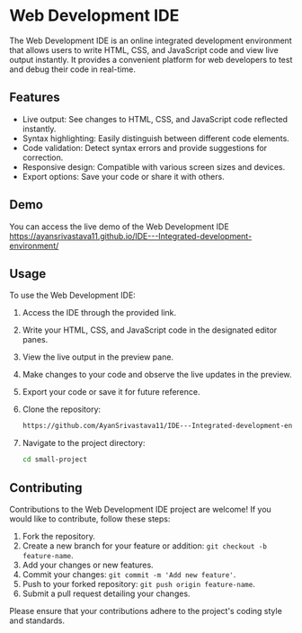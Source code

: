 # Web Development IDE

The Web Development IDE is an online integrated development environment that allows users to write HTML, CSS, and JavaScript code and view live output instantly. It provides a convenient platform for web developers to test and debug their code in real-time.

## Features

- Live output: See changes to HTML, CSS, and JavaScript code reflected instantly.
- Syntax highlighting: Easily distinguish between different code elements.
- Code validation: Detect syntax errors and provide suggestions for correction.
- Responsive design: Compatible with various screen sizes and devices.
- Export options: Save your code or share it with others.

## Demo

You can access the live demo of the Web Development IDE  https://ayansrivastava11.github.io/IDE---Integrated-development-environment/

## Usage

To use the Web Development IDE:

1. Access the IDE through the provided link.

2. Write your HTML, CSS, and JavaScript code in the designated editor panes.

3. View the live output in the preview pane.

4. Make changes to your code and observe the live updates in the preview.

5. Export your code or save it for future reference.

6. Clone the repository:

    ```bash
    https://github.com/AyanSrivastava11/IDE---Integrated-development-environment.git
    ```

7. Navigate to the project directory:

    ```bash
    cd small-project
    ```
 

## Contributing

Contributions to the Web Development IDE project are welcome! If you would like to contribute, follow these steps:

1. Fork the repository.
2. Create a new branch for your feature or addition: `git checkout -b feature-name`.
3. Add your changes or new features.
4. Commit your changes: `git commit -m 'Add new feature'`.
5. Push to your forked repository: `git push origin feature-name`.
6. Submit a pull request detailing your changes.

Please ensure that your contributions adhere to the project's coding style and standards.

